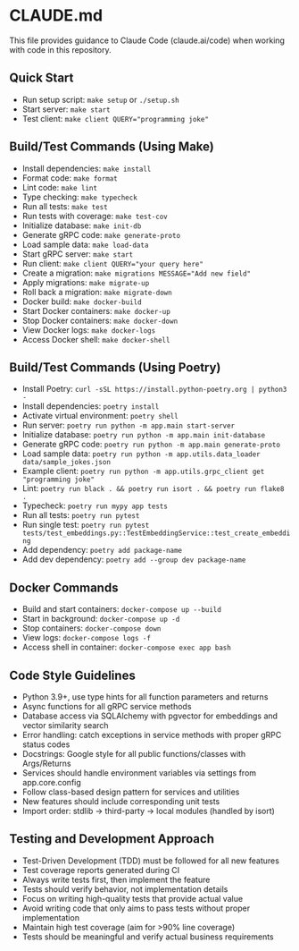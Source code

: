 # CLAUDE.md

This file provides guidance to Claude Code (claude.ai/code) when working with code in this repository.

## Quick Start
- Run setup script: `make setup` or `./setup.sh`
- Start server: `make start`
- Test client: `make client QUERY="programming joke"`

## Build/Test Commands (Using Make)
- Install dependencies: `make install`
- Format code: `make format`
- Lint code: `make lint`
- Type checking: `make typecheck`
- Run all tests: `make test`
- Run tests with coverage: `make test-cov`
- Initialize database: `make init-db`
- Generate gRPC code: `make generate-proto`
- Load sample data: `make load-data`
- Start gRPC server: `make start`
- Run client: `make client QUERY="your query here"`
- Create a migration: `make migrations MESSAGE="Add new field"`
- Apply migrations: `make migrate-up`
- Roll back a migration: `make migrate-down`
- Docker build: `make docker-build`
- Start Docker containers: `make docker-up`
- Stop Docker containers: `make docker-down`
- View Docker logs: `make docker-logs`
- Access Docker shell: `make docker-shell`

## Build/Test Commands (Using Poetry)
- Install Poetry: `curl -sSL https://install.python-poetry.org | python3 -`
- Install dependencies: `poetry install`
- Activate virtual environment: `poetry shell`
- Run server: `poetry run python -m app.main start-server`
- Initialize database: `poetry run python -m app.main init-database`
- Generate gRPC code: `poetry run python -m app.main generate-proto`
- Load sample data: `poetry run python -m app.utils.data_loader data/sample_jokes.json`
- Example client: `poetry run python -m app.utils.grpc_client get "programming joke"`
- Lint: `poetry run black . && poetry run isort . && poetry run flake8 .`
- Typecheck: `poetry run mypy app tests`
- Run all tests: `poetry run pytest`
- Run single test: `poetry run pytest tests/test_embeddings.py::TestEmbeddingService::test_create_embedding`
- Add dependency: `poetry add package-name`
- Add dev dependency: `poetry add --group dev package-name`


## Docker Commands
- Build and start containers: `docker-compose up --build`
- Start in background: `docker-compose up -d`
- Stop containers: `docker-compose down`
- View logs: `docker-compose logs -f`
- Access shell in container: `docker-compose exec app bash`

## Code Style Guidelines
- Python 3.9+, use type hints for all function parameters and returns
- Async functions for all gRPC service methods
- Database access via SQLAlchemy with pgvector for embeddings and vector similarity search
- Error handling: catch exceptions in service methods with proper gRPC status codes
- Docstrings: Google style for all public functions/classes with Args/Returns
- Services should handle environment variables via settings from app.core.config
- Follow class-based design pattern for services and utilities
- New features should include corresponding unit tests
- Import order: stdlib → third-party → local modules (handled by isort)

## Testing and Development Approach
- Test-Driven Development (TDD) must be followed for all new features
- Test coverage reports generated during CI
- Always write tests first, then implement the feature
- Tests should verify behavior, not implementation details
- Focus on writing high-quality tests that provide actual value
- Avoid writing code that only aims to pass tests without proper implementation
- Maintain high test coverage (aim for >90% line coverage)
- Tests should be meaningful and verify actual business requirements
